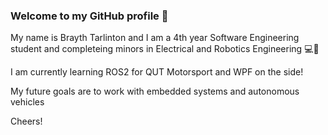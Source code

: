 ### Welcome to my GitHub profile :wave:

My name is Brayth Tarlinton and I am a 4th year Software Engineering student and completeing minors in Electrical and Robotics Engineering :computer::electric_plug: <br/>

I am currently learning ROS2 for QUT Motorsport and WPF on the side! <br/>

My future goals are to work with embedded systems and autonomous vehicles <br/>

Cheers!
